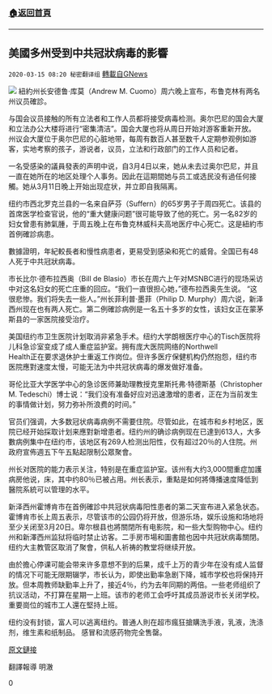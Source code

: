 ###  [:house:返回首頁](https://github.com/ourhimalayas/txt)
---

## 美國多州受到中共冠狀病毒的影響
`2020-03-15 08:20 秘密翻译组` [轉載自GNews](https://gnews.org/zh-hant/141687/)

![](https://s3-ap-northeast-1.amazonaws.com/news.guo.offload.media/wp-content/uploads/2020/03/15081528/1-149.jpg)
紐約州长安德鲁·库莫（Andrew M. Cuomo）周六晚上宣布，布鲁克林有两名州议员確診。

与国会议员接触的所有立法者和工作人员都将接受病毒检测。奥尔巴尼的国会大厦和立法办公大楼将进行“密集清洁”。国会大厦也将从周日开始对游客重新开放。 州议会大厦位于奥尔巴尼的心脏地带，每周有数百人甚至数千人定期参观例如游客，实地考察的孩子，游说者，议员，立法和行政部门的工作人员和记者。

一名受感染的議員發表的声明中说，自3月4日以来，她从未去过奥尔巴尼，并且一直在她所在的地区处理个人事务。因此在這期間她与员工或选民没有過任何接觸。她从3月11日晚上开始出现症状，并立即自我隔离。

纽约市西北罗克兰县的一名来自萨芬（Suffern）的65岁男子于周四死亡。该县的首席医学检查官说，他的“重大健康问题”很可能导致了他的死亡。另一名82岁的妇女曾患有肺氣腫，于周五晚上在布鲁克林威科夫高地医疗中心死亡。这是紐約市首例確診病患。

數據證明，年紀較長者和慢性病患者，更易受到感染和死亡的威脅。全国已有48人死于中共冠狀病毒。

市长比尔·德布拉西奥（Bill de Blasio）市长在周六上午对MSNBC进行的现场采访中对这名妇女的死亡庄重的回应。“我们一直很担心她，”德布拉西奥先生说。 “这很悲惨。我们将失去一些人。”州长菲利普·墨菲（Philip D. Murphy）周六说，新泽西州现在也有两人死亡。第二例確診病例是一名五十多岁的女性，该妇女正在蒙茅斯县的一家医院接受治疗。

美国纽约市卫生医院计划取消非紧急手术。纽约大学朗根医疗中心的Tisch医院将儿科急诊室变成了成人重症监护室。拥有庞大医院网络的Northwell<br>Health正在要求退休护士重返工作岗位。但许多医疗保健机构仍然抱怨，纽约市医院應對速度太慢，可能无法为中共冠状病毒的爆发做好准备。

哥伦比亚大学医学中心的急诊医师兼助理教授克里斯托弗·特德斯基（Christopher M. Tedeschi）博士说：“我们没有准备好应对迅速激增的患者，正在为当前发生的事情做计划，努力弥补所浪费的时间。”

官员们强调，大多数冠状病毒病例不需要住院。尽管如此，在城市和乡村地区，医院已经开始採取计划来應對新增患者。纽约州的确诊病例现在已達到613人，大多數病例集中在纽约市，该地区有269人检测出阳性，仅有超过20％的人住院。州政府宣佈週五下午五點起限制公眾聚會。

州长对医院的能力表示关注，特别是在重症监护室。该州有大约3,000間重症加護病房他说，床，其中约80％已被占用。州长表示，重點是如何將傳播速度降低到醫院系統可以管理的水平。

新泽西州霍博肯市在首例確診中共冠状病毒阳性患者的第二天宣布进入紧急状态。霍博肯市长上周五表示，尽管该市的公园仍将开放，但游乐场，娱乐设施和场地将至少关闭至3月20日。卑尔根县也將關閉所有电影院，和一些大型购物中心。纽约州和新澤西州监狱将临时禁止访客。二手房市場和圖書館也因中共冠狀病毒關閉。纽约大主教管区取消了聚會，供私人祈祷的教堂将继续开放。

由於擔心停课可能会带来许多意想不到的后果，成千上万的青少年在没有成人监督的情况下可能无限期辍学，市长认为，即使出勤率急剧下降，城市学校也将保持开放。但本周教师缺勤率上升了，接近4％，约为去年同期的两倍。一些老师组织了抗议活动，不打算在星期一上班。该市的老师工会呼吁其成员游说市长关闭学校。重要崗位的城市工人還在堅持上班。

纽约没有封锁，富人可以逃离纽约。普通人則在超市瘋狂搶購洗手液，乳液，洗涤剂，维生素和纸制品。 感冒和流感药物完全售罄。

[原文鏈接](https://www.nytimes.com/2020/03/14/nyregion/coronavirus-ny.html)

翻譯報導 明澈

0
